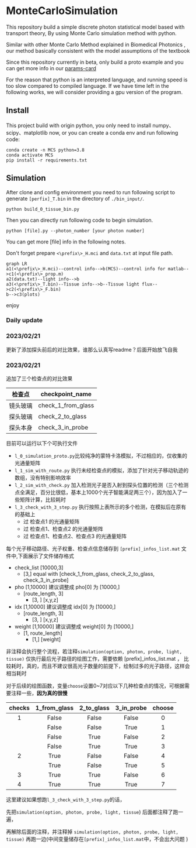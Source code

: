 # MonteCarloSimulation

This repository build a simple discrete photon statistical model based with transport theory, By using Monte Carlo simulation method with python.

Similar with other Monte Carlo Method explained  in Biomedical Photonics , our method basically consistent with the model assumptions of the textbook

Since this repository currently in beta, only build a proto example and you can get more info in our [params-card](./docs/params.md)

For the reason that python is an interpreted language, and running speed is too slow compared to compiled language. If we have time left in the following works, we will consider providing a gpu version of the program.

## Install

This project build with origin python, you only need to install numpy、scipy、matplotlib now, or you can create a conda env and run following code:

```
conda create -n MCS python=3.8
conda activate MCS
pip install -r requirements.txt
```

## Simulation

After clone and config environment you need to run following script to generate `[perfix]_T.bin` in the directory of `./bin_input/`.

```
python build_0_tissue_bin.py
```

Then you can directly run following code to begin simulation.

```
python [file].py --photon_number [your photon number]
```

You can get more [file] info in the following notes.

Don't forget prepare `<\prefix\>_H.mci` and `data.txt` at input file path.

```mermaid
graph LR
a1(<\prefix\>_H.mci)--control info-->b(MCS)--control info for matlab-->c1(<\prefix\>_prop.m)
a2(data.txt)--light info-->b
a3(<\prefix\>_T.bin)--Tissue info-->b--Tissue light flux-->c2(<\prefix\>_F.bin)
b-->c3(plots)
```

enjoy

### Daily update

### 2023/02/21

更新了添加探头前后的对比效果，谁那么认真写readme？后面开始放飞自我

### 2023/02/21

追加了三个检查点的对比效果

| 检查点   | checkpoint_name    |
| -------- | ------------------ |
| 镜头玻璃 | check_1_from_glass |
| 探头玻璃 | check_2_to_glass   |
| 探头本身 | check_3_in_probe   |

目前可以运行以下个可执行文件

- `l_0_simulation_proto.py`比较纯净的蒙特卡洛模拟，不过相应的，仅收集的光通量矩阵
- `l_1_sim_with_route.py` 执行未经检查点的模拟，添加了针对光子移动轨迹的数组，没有特别影响效率
- `l_2_sim_with_check.py` 加入检测光子是否入射到探头位置的检测（三个检测点全满足，百分比很低，基本上1000个光子智能满足两三个），因为加入了一些矩阵计算，比较耗时
- `l_3_check_with_3_step.py` 执行按照上表所示的多个检测，在模拟后在原有的基础上
    - 过 检查点1 的光通量矩阵
    - 过 检查点1、检查点2 的光通量矩阵
    - 过 检查点1、检查点2、检查点3 的光通量矩阵

每个光子移动路径、光子权重、检查点信息储存到 `[prefix]_infos_list.mat` 文件中,下面展示了文件储存格式

- check_list  [10000,3]
    - [3,]  equal with [check_1_from_glass, check_2_to_glass, check_3_in_probe]
- pho  [1,10000]  建议调整成  pho[0] 为 [10000,]
    - [route_length, 3]
        - [3, ]  [x,y,z]
- idx  [1,10000]  建议调整成  idx[0] 为 [10000,]
    - [route_length, 3]
        - [3, ]  [x,y,z]
- weight  [1,10000]  建议调整成  weight[0] 为 [10000,]
    - [1, route_length]
        - [1,]  [weight] 

非注释会执行整个流程，若注释`simulation(option, photon, probe, light, tissue)` 仅执行最后光子路径的绘图工作，需要依赖 [prefix]_infos_list.mat ， 比较耗时，真的，而且不建议很高光子数量的前提下，绘制过多的光子路径，这样会相当耗时

对于后续的绘图函数，变量`choose`设置0~7对应以下几种检查点的情况，可根据需要注释一些，**因为真的很慢**

| **checks** | **1_from_glass** | **2_to_glass** | **3_in_probe** | choose |
| :--------: | :--------------: | :------------: | :------------: | :----: |
|     1      |      False       |     False      |     False      |   0    |
|            |      False       |     False      |      True      |   1    |
|            |      False       |      True      |     False      |   2    |
|            |      False       |      True      |      True      |   3    |
|     2      |       True       |     False      |     False      |   4    |
|            |       True       |     False      |      True      |   5    |
|     3      |       True       |      True      |     False      |   6    |
|     4      |       True       |      True      |      True      |   7    |

这里建议如果想跑`l_3_check_with_3_step.py`的话，

先把`simulation(option, photon, probe, light, tissue`) 后面都注释了跑一遍，

再解除后面的注释，并注释掉 `simulation(option, photon, probe, light, tissue)` 再跑一边(中间变量储存在`[prefix]_infos_list.mat`中，不会出大问题 ) 